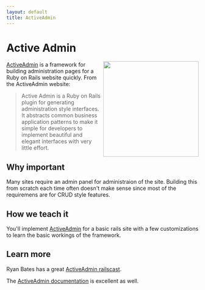 ```yaml
---
layout: default
title: ActiveAdmin
---
```


Active Admin
===

<a href="http://activeadmin.info">
<img align="right" src="http://activeadmin.info/images/activeadmin.png" width="250" />
</a>

[ActiveAdmin](http://activeadmin.info/) is a framework for building administration pages for a Ruby on Rails website quickly. From the ActiveAdmin website:

> Active Admin is a Ruby on Rails plugin for generating administration style interfaces. It abstracts common business application patterns to make it simple for developers to implement beautiful and elegant interfaces with very little effort.

Why important
---

Many sites require an admin panel for administraion of the site.  Building this from scratch each time often doesn't make sense since most of the requiremens are for CRUD style features.

How we teach it
---

You'll implement [ActiveAdmin](http://activeadmin.info/) for a basic rails site with a few customizations to learn the basic workings of the framework.

Learn more
---

Ryan Bates has a great [ActiveAdmin railscast](http://railscasts.com/episodes/284-active-admin).

The [ActiveAdmin documentation](http://activeadmin.info/) is excellent as well.
